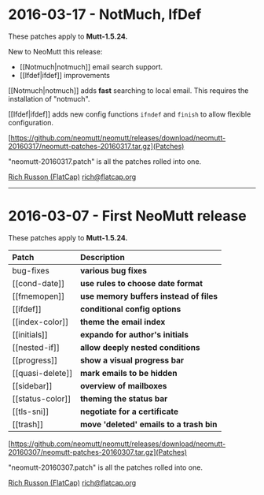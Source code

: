 # 2016-03-17 - NotMuch, IfDef

These patches apply to **Mutt-1.5.24.**

New to NeoMutt this release:
- [[Notmuch|notmuch]] email search support.
- [[Ifdef|ifdef]] improvements

[[Notmuch|notmuch]] adds **fast** searching to local email.
This requires the installation of "notmuch".

[[Ifdef|ifdef]] adds new config functions `ifndef` and `finish` to allow
flexible configuration.

[https://github.com/neomutt/neomutt/releases/download/neomutt-20160317/neomutt-patches-20160317.tar.gz](Patches)

"neomutt-20160317.patch" is all the patches rolled into one.

[Rich Russon (FlatCap)](https://github.com/flatcap)
rich@flatcap.org

---

# 2016-03-07 - First **NeoMutt** release

These patches apply to **Mutt-1.5.24.**

| Patch            | Description                              |
|:-----------------|:-----------------------------------------|
| bug-fixes        | **various bug fixes**                    |
| [[cond-date]]    | **use rules to choose date format**      |
| [[fmemopen]]     | **use memory buffers instead of files**  |
| [[ifdef]]        | **conditional config options**           |
| [[index-color]]  | **theme the email index**                |
| [[initials]]     | **expando for author's initials**        |
| [[nested-if]]    | **allow deeply nested conditions**       |
| [[progress]]     | **show a visual progress bar**           |
| [[quasi-delete]] | **mark emails to be hidden**             |
| [[sidebar]]      | **overview of mailboxes**                |
| [[status-color]] | **theming the status bar**               |
| [[tls-sni]]      | **negotiate for a certificate**          |
| [[trash]]        | **move 'deleted' emails to a trash bin** |

[https://github.com/neomutt/neomutt/releases/download/neomutt-20160307/neomutt-patches-20160307.tar.gz](Patches)

"neomutt-20160307.patch" is all the patches rolled into one.

[Rich Russon (FlatCap)](https://github.com/flatcap)
rich@flatcap.org

